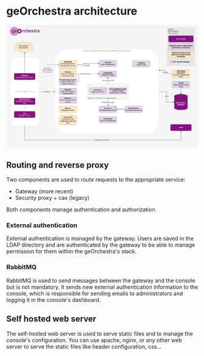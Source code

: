 # geOrchestra architecture

![Software architecture](./images/geOrchestra-full.jpg)

## Routing and reverse proxy

Two components are used to route requests to the appropriate service:
- Gateway (more recent)
- Security proxy + cas (legacy)

Both components manage authentication and authorization.

### External authentication

External authentication is managed by the gateway.
Users are saved in the LDAP directory and are authenticated by the gateway to be able to manage permission for them within the geOrchestra's stack.

### RabbitMQ

RabbitMQ is used to send messages between the gateway and the console but is not mandatory.
It sends new external authentication information to the console, which is responsible for sending emails to administrators and logging it in the console's dashboard.

## Self hosted web server

The self-hosted web server is used to serve static files and to manage the console's configuration.
You can use apache, nginx, or any other web server to serve the static files like header configuration, css...

